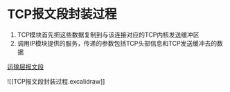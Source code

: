 # TCP报文段封装过程

1. TCP模块首先把这些数据复制到与该连接对应的TCP内核发送缓冲区
2. 调用IP模块提供的服务，传递的参数包括TCP头部信息和TCP发送缓冲去的数据

  [运输层报文段](运输层报文段.md)

![[TCP报文段封装过程.excalidraw]]